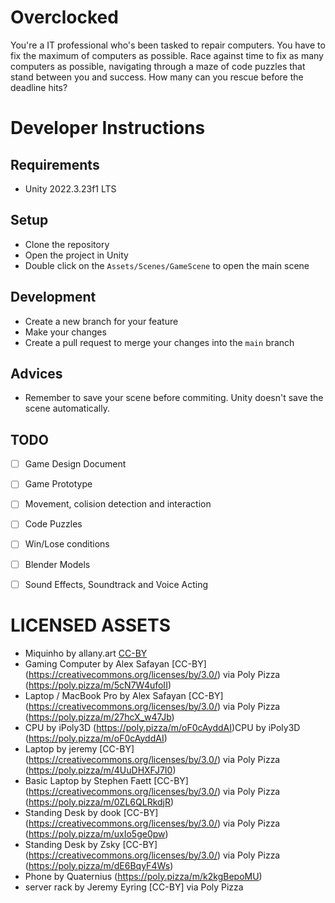 # Overclocked
You're a IT professional who's been tasked to repair computers. You have to fix the maximum of computers as possible. Race against time to fix as many computers as possible, navigating through a maze of code puzzles that stand between you and success. How many can you rescue before the deadline hits?

# Developer Instructions

## Requirements
- Unity 2022.3.23f1 LTS

## Setup
- Clone the repository
- Open the project in Unity
- Double click on the `Assets/Scenes/GameScene` to open the main scene

## Development
- Create a new branch for your feature
- Make your changes
- Create a pull request to merge your changes into the `main` branch

## Advices
- Remember to save your scene before commiting. Unity doesn't save the scene automatically.

## TODO
- [ ] Game Design Document
- [ ] Game Prototype
- [ ] Movement, colision detection and interaction
- [ ] Code Puzzles
- [ ] Win/Lose conditions
- [ ] Blender Models
- [ ] Sound Effects, Soundtrack and Voice Acting


# LICENSED ASSETS
- Miquinho by allany.art [CC-BY]()
- Gaming Computer by Alex Safayan [CC-BY] (https://creativecommons.org/licenses/by/3.0/) via Poly Pizza (https://poly.pizza/m/5cN7W4ufoII)
- Laptop / MacBook Pro by Alex Safayan [CC-BY] (https://creativecommons.org/licenses/by/3.0/) via Poly Pizza (https://poly.pizza/m/27hcX_w47Jb)
- CPU by iPoly3D (https://poly.pizza/m/oF0cAyddAI)CPU by iPoly3D (https://poly.pizza/m/oF0cAyddAI)
- Laptop by jeremy [CC-BY] (https://creativecommons.org/licenses/by/3.0/) via Poly Pizza (https://poly.pizza/m/4UuDHXFJ7I0)
- Basic Laptop by Stephen Faett [CC-BY] (https://creativecommons.org/licenses/by/3.0/) via Poly Pizza (https://poly.pizza/m/0ZL6QLRkdjR)
- Standing Desk by dook [CC-BY] (https://creativecommons.org/licenses/by/3.0/) via Poly Pizza (https://poly.pizza/m/uxIo5ge0pw)
- Standing Desk by Zsky [CC-BY] (https://creativecommons.org/licenses/by/3.0/) via Poly Pizza (https://poly.pizza/m/dE6BqyF4Ws)
- Phone by Quaternius (https://poly.pizza/m/k2kgBepoMU)
- server rack by Jeremy Eyring [CC-BY] via Poly Pizza
